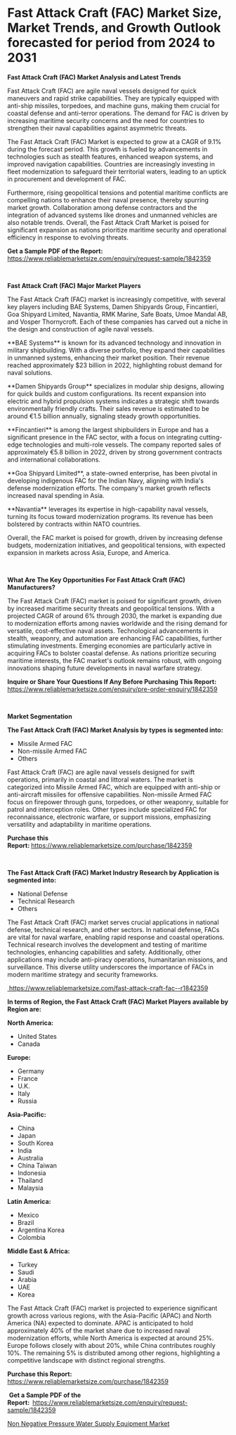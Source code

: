 <p><h1>Fast Attack Craft (FAC) Market Size, Market Trends, and Growth Outlook forecasted for period from 2024 to 2031</h1></p><p><strong>Fast Attack Craft (FAC) Market Analysis and Latest Trends</strong></p>
<p><p>Fast Attack Craft (FAC) are agile naval vessels designed for quick maneuvers and rapid strike capabilities. They are typically equipped with anti-ship missiles, torpedoes, and machine guns, making them crucial for coastal defense and anti-terror operations. The demand for FAC is driven by increasing maritime security concerns and the need for countries to strengthen their naval capabilities against asymmetric threats.</p><p>The Fast Attack Craft (FAC) Market is expected to grow at a CAGR of 9.1% during the forecast period. This growth is fueled by advancements in technologies such as stealth features, enhanced weapon systems, and improved navigation capabilities. Countries are increasingly investing in fleet modernization to safeguard their territorial waters, leading to an uptick in procurement and development of FAC.</p><p>Furthermore, rising geopolitical tensions and potential maritime conflicts are compelling nations to enhance their naval presence, thereby spurring market growth. Collaboration among defense contractors and the integration of advanced systems like drones and unmanned vehicles are also notable trends. Overall, the Fast Attack Craft Market is poised for significant expansion as nations prioritize maritime security and operational efficiency in response to evolving threats.</p></p>
<p><strong>Get a Sample PDF of the Report:&nbsp;</strong> <a href="https://www.reliablemarketsize.com/enquiry/request-sample/1842359?utm_campaign=1103&utm_medium=2&utm_source=Github&utm_content=ia&utm_term=01012025&utm_id=fast-attack-craft-fac">https://www.reliablemarketsize.com/enquiry/request-sample/1842359</a></p>
<p>&nbsp;</p>
<p><strong>Fast Attack Craft (FAC) Major Market Players</strong></p>
<p><p>The Fast Attack Craft (FAC) market is increasingly competitive, with several key players including BAE Systems, Damen Shipyards Group, Fincantieri, Goa Shipyard Limited, Navantia, RMK Marine, Safe Boats, Umoe Mandal AB, and Vosper Thornycroft. Each of these companies has carved out a niche in the design and construction of agile naval vessels.</p><p>**BAE Systems** is known for its advanced technology and innovation in military shipbuilding. With a diverse portfolio, they expand their capabilities in unmanned systems, enhancing their market position. Their revenue reached approximately $23 billion in 2022, highlighting robust demand for naval solutions.</p><p>**Damen Shipyards Group** specializes in modular ship designs, allowing for quick builds and custom configurations. Its recent expansion into electric and hybrid propulsion systems indicates a strategic shift towards environmentally friendly crafts. Their sales revenue is estimated to be around €1.5 billion annually, signaling steady growth opportunities.</p><p>**Fincantieri** is among the largest shipbuilders in Europe and has a significant presence in the FAC sector, with a focus on integrating cutting-edge technologies and multi-role vessels. The company reported sales of approximately €5.8 billion in 2022, driven by strong government contracts and international collaborations.</p><p>**Goa Shipyard Limited**, a state-owned enterprise, has been pivotal in developing indigenous FAC for the Indian Navy, aligning with India's defense modernization efforts. The company's market growth reflects increased naval spending in Asia.</p><p>**Navantia** leverages its expertise in high-capability naval vessels, turning its focus toward modernization programs. Its revenue has been bolstered by contracts within NATO countries.</p><p>Overall, the FAC market is poised for growth, driven by increasing defense budgets, modernization initiatives, and geopolitical tensions, with expected expansion in markets across Asia, Europe, and America.</p></p>
<p>&nbsp;</p>
<p><strong>What Are The Key Opportunities For Fast Attack Craft (FAC) Manufacturers?</strong></p>
<p><p>The Fast Attack Craft (FAC) market is poised for significant growth, driven by increased maritime security threats and geopolitical tensions. With a projected CAGR of around 6% through 2030, the market is expanding due to modernization efforts among navies worldwide and the rising demand for versatile, cost-effective naval assets. Technological advancements in stealth, weaponry, and automation are enhancing FAC capabilities, further stimulating investments. Emerging economies are particularly active in acquiring FACs to bolster coastal defense. As nations prioritize securing maritime interests, the FAC market's outlook remains robust, with ongoing innovations shaping future developments in naval warfare strategy.</p></p>
<p><strong>Inquire or Share Your Questions If Any Before Purchasing This Report:</strong> <a href="https://www.reliablemarketsize.com/enquiry/pre-order-enquiry/1842359?utm_campaign=1103&utm_medium=2&utm_source=Github&utm_content=ia&utm_term=01012025&utm_id=fast-attack-craft-fac">https://www.reliablemarketsize.com/enquiry/pre-order-enquiry/1842359</a></p>
<p>&nbsp;</p>
<p><strong>Market Segmentation</strong></p>
<p><strong>The Fast Attack Craft (FAC) Market Analysis by types is segmented into:</strong></p>
<p><ul><li>Missile Armed FAC</li><li>Non-missile Armed FAC</li><li>Others</li></ul></p>
<p><p>Fast Attack Craft (FAC) are agile naval vessels designed for swift operations, primarily in coastal and littoral waters. The market is categorized into Missile Armed FAC, which are equipped with anti-ship or anti-aircraft missiles for offensive capabilities. Non-missile Armed FAC focus on firepower through guns, torpedoes, or other weaponry, suitable for patrol and interception roles. Other types include specialized FAC for reconnaissance, electronic warfare, or support missions, emphasizing versatility and adaptability in maritime operations.</p></p>
<p><strong>Purchase this Report:&nbsp;</strong><a href="https://www.reliablemarketsize.com/purchase/1842359?utm_campaign=1103&utm_medium=2&utm_source=Github&utm_content=ia&utm_term=01012025&utm_id=fast-attack-craft-fac">https://www.reliablemarketsize.com/purchase/1842359</a></p>
<p>&nbsp;</p>
<p><strong>The Fast Attack Craft (FAC) Market Industry Research by Application is segmented into:</strong></p>
<p><ul><li>National Defense</li><li>Technical Research</li><li>Others</li></ul></p>
<p><p>The Fast Attack Craft (FAC) market serves crucial applications in national defense, technical research, and other sectors. In national defense, FACs are vital for naval warfare, enabling rapid response and coastal operations. Technical research involves the development and testing of maritime technologies, enhancing capabilities and safety. Additionally, other applications may include anti-piracy operations, humanitarian missions, and surveillance. This diverse utility underscores the importance of FACs in modern maritime strategy and security frameworks.</p></p>
<p><a href="https://www.reliablemarketsize.com/fast-attack-craft-fac--r1842359?utm_campaign=1103&utm_medium=2&utm_source=Github&utm_content=ia&utm_term=01012025&utm_id=fast-attack-craft-fac">&nbsp;https://www.reliablemarketsize.com/fast-attack-craft-fac--r1842359</a></p>
<p><strong>In terms of Region, the Fast Attack Craft (FAC) Market Players available by Region are:</strong></p>
<p>
    <p> <strong> North America: </strong>
        <ul>
            <li>United States</li>
            <li>Canada</li>
        </ul>
        </p> 
    <p> <strong> Europe: </strong>
        <ul>
            <li>Germany</li>
            <li>France</li>
            <li>U.K.</li>
            <li>Italy</li>
            <li>Russia</li>
        </ul>
        </p> 
    <p> <strong> Asia-Pacific: </strong>
        <ul>
            <li>China</li>
            <li>Japan</li>
            <li>South Korea</li>
            <li>India</li>
            <li>Australia</li>
            <li>China Taiwan</li>
            <li>Indonesia</li>
            <li>Thailand</li>
            <li>Malaysia</li>
        </ul>
        </p> 
    <p> <strong> Latin America: </strong>
        <ul>
            <li>Mexico</li>
            <li>Brazil</li>
            <li>Argentina Korea</li>
            <li>Colombia</li>
        </ul>
        </p> 
    <p> <strong> Middle East & Africa: </strong>
        <ul>
            <li>Turkey</li>
            <li>Saudi</li>
            <li>Arabia</li>
            <li>UAE</li>
            <li>Korea</li>
        </ul>
    </p>
    </p>
<p><p>The Fast Attack Craft (FAC) market is projected to experience significant growth across various regions, with the Asia-Pacific (APAC) and North America (NA) expected to dominate. APAC is anticipated to hold approximately 40% of the market share due to increased naval modernization efforts, while North America is expected at around 25%. Europe follows closely with about 20%, while China contributes roughly 10%. The remaining 5% is distributed among other regions, highlighting a competitive landscape with distinct regional strengths.</p></p>
<p><strong>Purchase this Report: </strong><a href="https://www.reliablemarketsize.com/purchase/1842359?utm_campaign=1103&utm_medium=2&utm_source=Github&utm_content=ia&utm_term=01012025&utm_id=fast-attack-craft-fac">https://www.reliablemarketsize.com/purchase/1842359</a></p>
<p>&nbsp;<strong>Get a Sample PDF of the Report:&nbsp;&nbsp;</strong><a href="https://www.reliablemarketsize.com/enquiry/request-sample/1842359?utm_campaign=1103&utm_medium=2&utm_source=Github&utm_content=ia&utm_term=01012025&utm_id=fast-attack-craft-fac">https://www.reliablemarketsize.com/enquiry/request-sample/1842359</a></p>
<p><strong></strong></p>
<p><p><a href="https://github.com/gdfhhhj/Market-Research-Report-List-7/blob/main/non-negative-pressure-water-supply-equipment-market.md?utm_campaign=1103&utm_medium=2&utm_source=Github&utm_content=ia&utm_term=01012025&utm_id=fast-attack-craft-fac">Non Negative Pressure Water Supply Equipment Market</a></p></p>